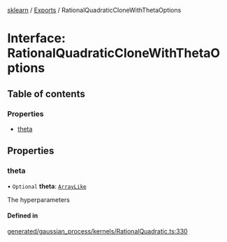 [sklearn](../readme.md) / [Exports](../modules.md) / RationalQuadraticCloneWithThetaOptions

# Interface: RationalQuadraticCloneWithThetaOptions

## Table of contents

### Properties

- [theta](RationalQuadraticCloneWithThetaOptions.md#theta)

## Properties

### theta

• `Optional` **theta**: [`ArrayLike`](../modules.md#arraylike)

The hyperparameters

#### Defined in

[generated/gaussian_process/kernels/RationalQuadratic.ts:330](https://github.com/transitive-bullshit/scikit-learn-ts/blob/367336a/packages/sklearn/src/generated/gaussian_process/kernels/RationalQuadratic.ts#L330)
